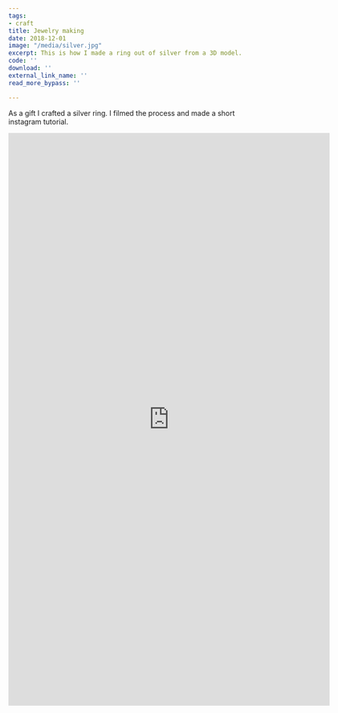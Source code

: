 ```yaml
---
tags:
- craft
title: Jewelry making
date: 2018-12-01
image: "/media/silver.jpg"
excerpt: This is how I made a ring out of silver from a 3D model.
code: ''
download: ''
external_link_name: ''
read_more_bypass: ''

---
```

As a gift I crafted a silver ring. I filmed the process and made a short instagram tutorial.

<iframe src="https://player.vimeo.com/video/361171015" class="w-full" width="640" height="1140" frameborder="0" allow="autoplay; fullscreen" allowfullscreen></iframe>